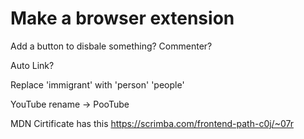 Make a browser extension
========================

Add a button to disbale something?
Commenter?

Auto Link?

Replace 'immigrant' with 'person' 'people'

YouTube rename -> PooTube

MDN Cirtificate has this
https://scrimba.com/frontend-path-c0j/~07r